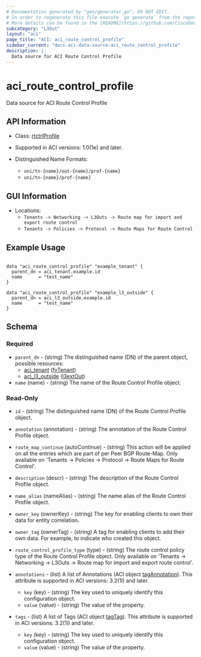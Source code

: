 ```yaml
---
# Documentation generated by "gen/generator.go"; DO NOT EDIT.
# In order to regenerate this file execute `go generate` from the repository root.
# More details can be found in the [README](https://github.com/CiscoDevNet/terraform-provider-aci/blob/master/README.md).
subcategory: "L3Out"
layout: "aci"
page_title: "ACI: aci_route_control_profile"
sidebar_current: "docs-aci-data-source-aci_route_control_profile"
description: |-
  Data source for ACI Route Control Profile
---
```


# aci_route_control_profile #

Data source for ACI Route Control Profile

## API Information ##

* Class: [rtctrlProfile](https://pubhub.devnetcloud.com/media/model-doc-latest/docs/app/index.html#/objects/rtctrlProfile/overview)

* Supported in ACI versions: 1.0(1e) and later.

* Distinguished Name Formats:
  - `uni/tn-{name}/out-{name}/prof-{name}`
  - `uni/tn-{name}/prof-{name}`

## GUI Information ##

* Locations:
  - `Tenants -> Networking -> L3Outs -> Route map for import and export route control`
  - `Tenants -> Policies -> Protocol -> Route Maps for Route Control`

## Example Usage ##

```hcl

data "aci_route_control_profile" "example_tenant" {
  parent_dn = aci_tenant.example.id
  name      = "test_name"
}

data "aci_route_control_profile" "example_l3_outside" {
  parent_dn = aci_l3_outside.example.id
  name      = "test_name"
}

```

## Schema ##

### Required ###

* `parent_dn` - (string) The distinguished name (DN) of the parent object, possible resources:
  - [aci_tenant](https://registry.terraform.io/providers/CiscoDevNet/aci/latest/docs/resources/tenant) ([fvTenant](https://pubhub.devnetcloud.com/media/model-doc-latest/docs/app/index.html#/objects/fvTenant/overview))
  - [aci_l3_outside](https://registry.terraform.io/providers/CiscoDevNet/aci/latest/docs/resources/l3_outside) ([l3extOut](https://pubhub.devnetcloud.com/media/model-doc-latest/docs/app/index.html#/objects/l3extOut/overview))
* `name` (name) - (string) The name of the Route Control Profile object.

### Read-Only ###

* `id` - (string) The distinguished name (DN) of the Route Control Profile object.
* `annotation` (annotation) - (string) The annotation of the Route Control Profile object.
* `route_map_continue` (autoContinue) - (string) This action will be applied on all the entries which are part of per Peer BGP Route-Map. Only available on 'Tenants -> Policies -> Protocol -> Route Maps for Route Control'.
* `description` (descr) - (string) The description of the Route Control Profile object.
* `name_alias` (nameAlias) - (string) The name alias of the Route Control Profile object.
* `owner_key` (ownerKey) - (string) The key for enabling clients to own their data for entity correlation.
* `owner_tag` (ownerTag) - (string) A tag for enabling clients to add their own data. For example, to indicate who created this object.
* `route_control_profile_type` (type) - (string) The route control policy type of the Route Control Profile object. Only available on 'Tenants -> Networking -> L3Outs -> Route map for import and export route control'.

* `annotations` - (list) A list of Annotations (ACI object [tagAnnotation](https://pubhub.devnetcloud.com/media/model-doc-latest/docs/app/index.html#/objects/tagAnnotation/overview)). This attribute is supported in ACI versions: 3.2(1l) and later.
  * `key` (key) - (string) The key used to uniquely identify this configuration object.
  * `value` (value) - (string) The value of the property.

* `tags` - (list) A list of Tags (ACI object [tagTag](https://pubhub.devnetcloud.com/media/model-doc-latest/docs/app/index.html#/objects/tagTag/overview)). This attribute is supported in ACI versions: 3.2(1l) and later.
  * `key` (key) - (string) The key used to uniquely identify this configuration object.
  * `value` (value) - (string) The value of the property.
